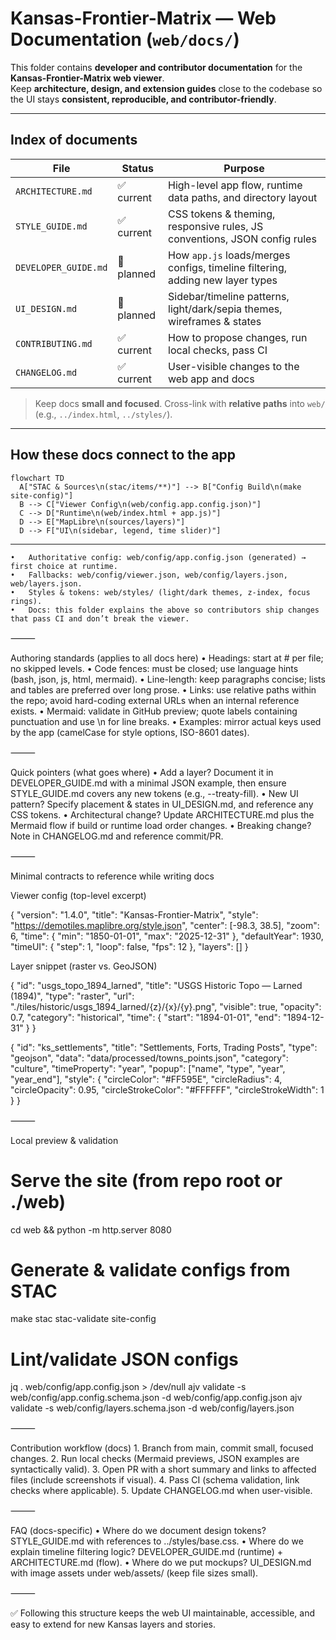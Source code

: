 # Kansas-Frontier-Matrix — Web Documentation (`web/docs/`)

This folder contains **developer and contributor documentation** for the **Kansas-Frontier-Matrix web viewer**.  
Keep **architecture, design, and extension guides** close to the codebase so the UI stays **consistent, reproducible, and contributor-friendly**.

---

## Index of documents

| File                | Status     | Purpose                                                                                |
|---------------------|------------|----------------------------------------------------------------------------------------|
| `ARCHITECTURE.md`   | ✅ current | High-level app flow, runtime data paths, and directory layout                          |
| `STYLE_GUIDE.md`    | ✅ current | CSS tokens & theming, responsive rules, JS conventions, JSON config rules              |
| `DEVELOPER_GUIDE.md`| 🚧 planned | How `app.js` loads/merges configs, timeline filtering, adding new layer types          |
| `UI_DESIGN.md`      | 🚧 planned | Sidebar/timeline patterns, light/dark/sepia themes, wireframes & states                |
| `CONTRIBUTING.md`   | ✅ current | How to propose changes, run local checks, pass CI                                      |
| `CHANGELOG.md`      | ✅ current | User-visible changes to the web app and docs                                           |

> Keep docs **small and focused**. Cross-link with **relative paths** into `web/` (e.g., `../index.html`, `../styles/`).

---

## How these docs connect to the app

~~~mermaid
flowchart TD
  A["STAC & Sources\n(stac/items/**)"] --> B["Config Build\n(make site-config)"]
  B --> C["Viewer Config\n(web/config.app.config.json)"]
  C --> D["Runtime\n(web/index.html + app.js)"]
  D --> E["MapLibre\n(sources/layers)"]
  D --> F["UI\n(sidebar, legend, time slider)"]
~~~

<hr>

	•	Authoritative config: web/config/app.config.json (generated) → first choice at runtime.
	•	Fallbacks: web/config/viewer.json, web/config/layers.json, web/layers.json.
	•	Styles & tokens: web/styles/ (light/dark themes, z-index, focus rings).
	•	Docs: this folder explains the above so contributors ship changes that pass CI and don’t break the viewer.

⸻

Authoring standards (applies to all docs here)
	•	Headings: start at # per file; no skipped levels.
	•	Code fences: must be closed; use language hints (bash, json, js, html, mermaid).
	•	Line-length: keep paragraphs concise; lists and tables are preferred over long prose.
	•	Links: use relative paths within the repo; avoid hard-coding external URLs when an internal reference exists.
	•	Mermaid: validate in GitHub preview; quote labels containing punctuation and use \n for line breaks.
	•	Examples: mirror actual keys used by the app (camelCase for style options, ISO-8601 dates).

⸻

Quick pointers (what goes where)
	•	Add a layer? Document it in DEVELOPER_GUIDE.md with a minimal JSON example, then ensure STYLE_GUIDE.md covers any new tokens (e.g., --treaty-fill).
	•	New UI pattern? Specify placement & states in UI_DESIGN.md, and reference any CSS tokens.
	•	Architectural change? Update ARCHITECTURE.md plus the Mermaid flow if build or runtime load order changes.
	•	Breaking change? Note in CHANGELOG.md and reference commit/PR.

⸻

Minimal contracts to reference while writing docs

Viewer config (top-level excerpt)

{
  "version": "1.4.0",
  "title": "Kansas-Frontier-Matrix",
  "style": "https://demotiles.maplibre.org/style.json",
  "center": [-98.3, 38.5],
  "zoom": 6,
  "time": { "min": "1850-01-01", "max": "2025-12-31" },
  "defaultYear": 1930,
  "timeUI": { "step": 1, "loop": false, "fps": 12 },
  "layers": []
}

Layer snippet (raster vs. GeoJSON)

{
  "id": "usgs_topo_1894_larned",
  "title": "USGS Historic Topo — Larned (1894)",
  "type": "raster",
  "url": "./tiles/historic/usgs_1894_larned/{z}/{x}/{y}.png",
  "visible": true,
  "opacity": 0.7,
  "category": "historical",
  "time": { "start": "1894-01-01", "end": "1894-12-31" }
}

{
  "id": "ks_settlements",
  "title": "Settlements, Forts, Trading Posts",
  "type": "geojson",
  "data": "data/processed/towns_points.json",
  "category": "culture",
  "timeProperty": "year",
  "popup": ["name", "type", "year", "year_end"],
  "style": {
    "circleColor": "#FF595E",
    "circleRadius": 4,
    "circleOpacity": 0.95,
    "circleStrokeColor": "#FFFFFF",
    "circleStrokeWidth": 1
  }
}


⸻

Local preview & validation

# Serve the site (from repo root or ./web)
cd web && python -m http.server 8080

# Generate & validate configs from STAC
make stac stac-validate site-config

# Lint/validate JSON configs
jq . web/config/app.config.json > /dev/null
ajv validate -s web/config/app.config.schema.json -d web/config/app.config.json
ajv validate -s web/config/layers.schema.json      -d web/config/layers.json


⸻

Contribution workflow (docs)
	1.	Branch from main, commit small, focused changes.
	2.	Run local checks (Mermaid previews, JSON examples are syntactically valid).
	3.	Open PR with a short summary and links to affected files (include screenshots if visual).
	4.	Pass CI (schema validation, link checks where applicable).
	5.	Update CHANGELOG.md when user-visible.

⸻

FAQ (docs-specific)
	•	Where do we document design tokens? STYLE_GUIDE.md with references to ../styles/base.css.
	•	Where do we explain timeline filtering logic? DEVELOPER_GUIDE.md (runtime) + ARCHITECTURE.md (flow).
	•	Where do we put mockups? UI_DESIGN.md with image assets under web/assets/ (keep file sizes small).

⸻

✅ Following this structure keeps the web UI maintainable, accessible, and easy to extend for new Kansas layers and stories.

